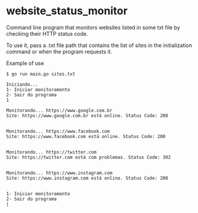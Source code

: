 # website_status_monitor

Command line program that monitors websites listed in some txt file by checking their HTTP status code.

To use it, pass a .txt file path that contains the list of sites in the initialization command or when the program requests it.

Example of use

```Shell
$ go run main.go sites.txt

Iniciando...
1- Iniciar monitoramento
2- Sair do programa
1

Monitorando... https://www.google.com.br
Site: https://www.google.com.br está online. Status Code: 200


Monitorando... https://www.facebook.com
Site: https://www.facebook.com está online. Status Code: 200


Monitorando... https://twitter.com
Site: https://twitter.com está com problemas. Status Code: 302


Monitorando... https://www.instagram.com
Site: https://www.instagram.com está online. Status Code: 200


1- Iniciar monitoramento
2- Sair do programa
|
```
